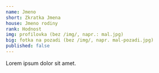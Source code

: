 ```yaml
---
name: Jmeno
short: Zkratka Jmena
house: Jmeno rodiny
rank: Hodnost
img: profilovka (bez /img/, napr.: mal.jpg)
big: fotka na pozadi (bez /img/, napr. mal-pozadi.jpg)
published: false
---
```


Lorem ipsum dolor sit amet.
